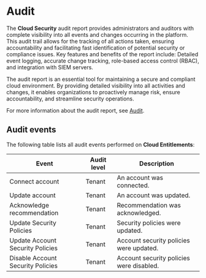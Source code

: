 # Audit

The **Cloud Security** audit report provides administrators and auditors with complete visibility into all events and changes occurring in the platform. This audit trail allows for the tracking of all actions taken, ensuring accountability and facilitating fast identification of potential security or compliance issues. Key features and benefits of the report include: Detailed event logging, accurate change tracking, role-based access control (RBAC), and integration with SIEM servers.

The audit report is an essential tool for maintaining a secure and compliant cloud environment. By providing detailed visibility into all activities and changes, it enables organizations to proactively manage risk, ensure accountability, and streamline security operations.

For more information about the audit report, see [Audit](/v4/docs/audit-4).

## Audit events

The following table lists all audit events performed on **Cloud Entitlements**:

| Event | Audit level | Description |
| ----- | ----- | ----- |
| Connect account | Tenant | An account was connected. |
| Update account | Tenant | An account was updated. |
| Acknowledge recommendation | Tenant | Recommendation was acknowledged. |
| Update Security Policies | Tenant | Security policies were updated. |
| Update Account Security Policies | Tenant | Account security policies were updated. |
| Disable Account Security Policies | Tenant | Account security policies were disabled. |
